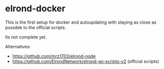 # elrond-docker
This is the first setup for docker and autoupdating with staying as close as possible to the official scripts.

Its not complete yet.

Alternatives:
- https://github.com/mrz1703/elrond-node
- https://github.com/ElrondNetwork/elrond-go-scripts-v2 (official scripts)
